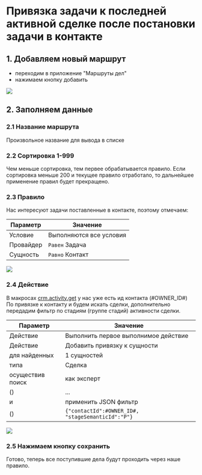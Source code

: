 # Привязка задачи к последней активной сделке после постановки задачи в контакте
<!-- desc-start -->

## 1. Добавляем новый маршрут

- переходим в приложение "Маршруты дел"
- нажимаем кнопку добавить

![](https://zahalski.dev/images/modules/awz.works/001.jpg)

## 2. Заполняем данные

### 2.1 Название маршрута

Произвольное название для вывода в списке

### 2.2 Сортировка 1-999

Чем меньше сортировка, тем первее обрабатывается правило. 
Если сортировка меньше 200 и текущее правило отработало, то дальнейшее применение правил будет прекращено.

### 2.3 Правило

Нас интересуют задачи поставленные в контакте, поэтому отмечаем:

| Параметр  | Значение                |
|-----------|-------------------------|
| Условие   | Выполняются все условия |
| Провайдер | `Равен` Задача          |
| Сущность  | `Равно` Контакт         |

![](https://zahalski.dev/images/modules/awz.works/004.jpg)

### 2.4 Действие

В макросах [crm.activity.get](https://apidocs.bitrix24.ru/api-reference/crm/timeline/activities/activity-base/crm-activity-get.html) у нас уже есть ид контакта (#OWNER_ID#)
По привязке к контакту и будем искать сделки, дополнительно передадим фильтр по стадиям (группе стадий) активности сделки.

| Параметр         | Значение                                          |
|------------------|---------------------------------------------------|
| Действие         | Выполнить первое выполнимое действие              |
| Действие         | Добавить привязку к сущности                      |
| для найденных    | 1 сущностей                                       |
| типа             | Сделка                                            |
| осуществив поиск | как эксперт                                       |
| ()               | ...                                               |
| и                | применить JSON фильтр                             |
| ()               | `{"contactId":#OWNER_ID#, "stageSemanticId":"P"}` |

![](https://zahalski.dev/images/modules/awz.works/006.jpg)

### 2.5 Нажимаем кнопку сохранить

Готово, теперь все поступившие дела будут проходить через наше правило.

<!-- desc-end -->

